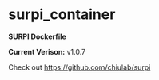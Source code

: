 # surpi_container

**SURPI Dockerfile**

**Current Verison:** v1.0.7  

Check out https://github.com/chiulab/surpi  



